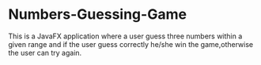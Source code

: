 # Numbers-Guessing-Game
This is a JavaFX application where a user guess three numbers within a given range and if the user guess correctly he/she win the game,otherwise the user can try again.
